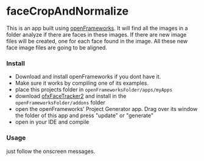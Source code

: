 # faceCropAndNormalize
This is an app built using [openFrameworks](https://openframeworks.cc/).
It will find all the images in a folder analyze if there are faces in these images. If there are new image files will be created, one for each face found in the image. All these new face image files are going to be aligned.

### Install
 * Download and install openFrameworks if you dont have it. 
 * Make sure it works by compiling one of its examples.
 * place this projects folder in `openFrameworksFolder/apps/myApps`
 * download [ofxFaceTracker2](https://github.com/HalfdanJ/ofxFaceTracker2) and install in the `openFrameworksFolder/addons` folder
 * open the openFrameworks' Project Generator app. Drag over its window the folder of this app and press "update" or "generate"
 * open in your IDE and compile

### Usage
just follow the onscreen messages.
